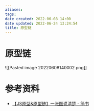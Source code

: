 ```yaml
---
aliases: 
tags: 
date created: 2022-06-08 14:00
date updated: 2022-06-24 13:24:54
title: 原型链
---
```


# 原型链

![[Pasted image 20220608140002.png]]

# 参考资料

- [【JS原型&原型链】一张图说清楚 - 简书](https://www.jianshu.com/p/423f72d502c2)
